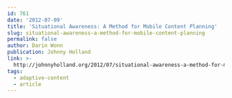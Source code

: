 ```yaml
---
id: 761
date: '2012-07-09'
title: 'Situational Awareness: A Method for Mobile Content Planning'
slug: situational-awareness-a-method-for-mobile-content-planning
permalink: false
author: Darin Wonn
publication: Johnny Holland
link: >-
  http://johnnyholland.org/2012/07/situational-awareness-a-method-for-mobile-content-planning/
tags:
  - adaptive-content
  - article
---
```


